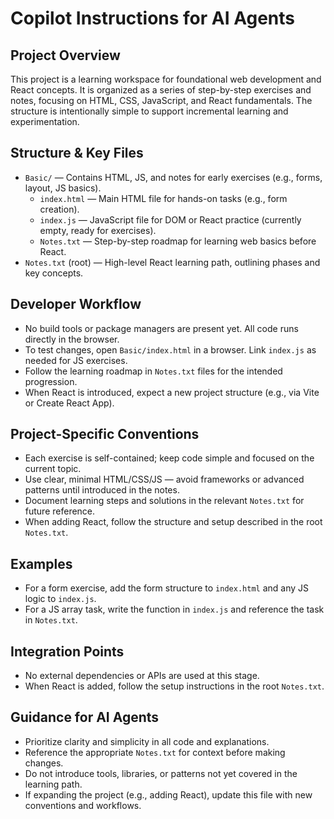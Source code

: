 # Copilot Instructions for AI Agents

## Project Overview
This project is a learning workspace for foundational web development and React concepts. It is organized as a series of step-by-step exercises and notes, focusing on HTML, CSS, JavaScript, and React fundamentals. The structure is intentionally simple to support incremental learning and experimentation.

## Structure & Key Files
- `Basic/` — Contains HTML, JS, and notes for early exercises (e.g., forms, layout, JS basics).
  - `index.html` — Main HTML file for hands-on tasks (e.g., form creation).
  - `index.js` — JavaScript file for DOM or React practice (currently empty, ready for exercises).
  - `Notes.txt` — Step-by-step roadmap for learning web basics before React.
- `Notes.txt` (root) — High-level React learning path, outlining phases and key concepts.

## Developer Workflow
- No build tools or package managers are present yet. All code runs directly in the browser.
- To test changes, open `Basic/index.html` in a browser. Link `index.js` as needed for JS exercises.
- Follow the learning roadmap in `Notes.txt` files for the intended progression.
- When React is introduced, expect a new project structure (e.g., via Vite or Create React App).

## Project-Specific Conventions
- Each exercise is self-contained; keep code simple and focused on the current topic.
- Use clear, minimal HTML/CSS/JS — avoid frameworks or advanced patterns until introduced in the notes.
- Document learning steps and solutions in the relevant `Notes.txt` for future reference.
- When adding React, follow the structure and setup described in the root `Notes.txt`.

## Examples
- For a form exercise, add the form structure to `index.html` and any JS logic to `index.js`.
- For a JS array task, write the function in `index.js` and reference the task in `Notes.txt`.

## Integration Points
- No external dependencies or APIs are used at this stage.
- When React is added, follow the setup instructions in the root `Notes.txt`.

## Guidance for AI Agents
- Prioritize clarity and simplicity in all code and explanations.
- Reference the appropriate `Notes.txt` for context before making changes.
- Do not introduce tools, libraries, or patterns not yet covered in the learning path.
- If expanding the project (e.g., adding React), update this file with new conventions and workflows.
